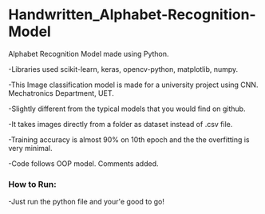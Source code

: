 # Handwritten_Alphabet-Recognition-Model

Alphabet Recognition Model made using Python.

-Libraries used scikit-learn, keras, opencv-python, matplotlib, numpy.

-This Image classification model is made for a university project using CNN. Mechatronics Department, UET.

-Slightly different from the typical models that you would find on github.

-It takes images directly from a folder as dataset instead of .csv file.

-Training accuracy is almost 90% on 10th epoch and the the overfitting is very minimal.

-Code follows OOP model. Comments added.

### How to Run:
-Just run the python file and your'e good to go!
